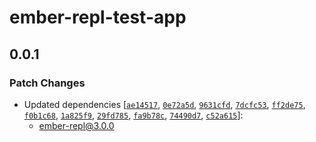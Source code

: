 # ember-repl-test-app

## 0.0.1

### Patch Changes

- Updated dependencies [[`ae14517`](https://github.com/NullVoxPopuli/limber/commit/ae1451732dda5ae03c4e100b6851743a99d74ee9), [`0e72a5d`](https://github.com/NullVoxPopuli/limber/commit/0e72a5dbddfd9c147d90a12b3e56d8e035ad7945), [`9631cfd`](https://github.com/NullVoxPopuli/limber/commit/9631cfdb5b0a56c6b7c8aa72cd1c75ef65c8d597), [`7dcfc53`](https://github.com/NullVoxPopuli/limber/commit/7dcfc5338b9a91e35a419b24330c3679c18632da), [`ff2de75`](https://github.com/NullVoxPopuli/limber/commit/ff2de75a7b0269e31dc224fff0d173a252cc26c4), [`f0b1c68`](https://github.com/NullVoxPopuli/limber/commit/f0b1c68da309f9fb39864def158539396086c5a5), [`1a825f9`](https://github.com/NullVoxPopuli/limber/commit/1a825f9c4062d557cf9b7b6adcf7d15800ccc710), [`29fd785`](https://github.com/NullVoxPopuli/limber/commit/29fd785d8e44280760f4b9f39248fbaa1b9188ee), [`fa9b78c`](https://github.com/NullVoxPopuli/limber/commit/fa9b78c0786ad523c7ec6096f9b2df5c5da473fc), [`74490d7`](https://github.com/NullVoxPopuli/limber/commit/74490d767b448381af3b41c60a0a58dbffb3e3ea), [`c52a615`](https://github.com/NullVoxPopuli/limber/commit/c52a615a5b427032fecc037cc71d983d4cfa9ffe)]:
  - ember-repl@3.0.0

